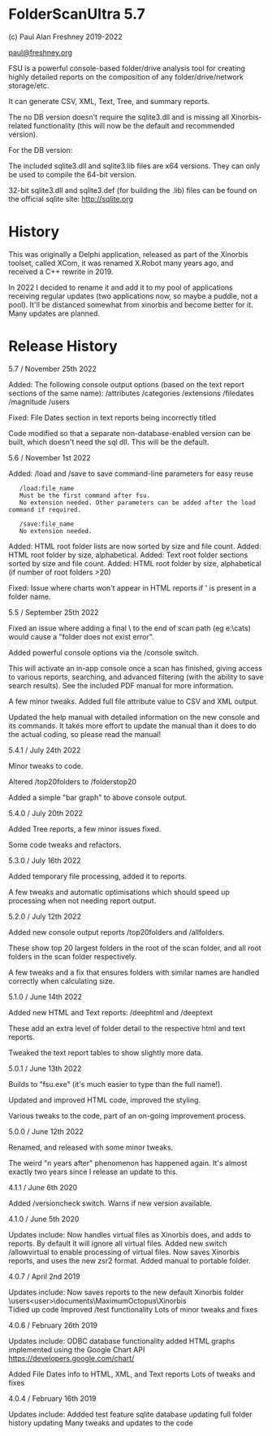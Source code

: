 # FolderScanUltra 5.7

(c) Paul Alan Freshney 2019-2022

paul@freshney.org

FSU is a powerful console-based folder/drive analysis tool for creating highly detailed reports on the composition of any folder/drive/network storage/etc.

It can generate CSV, XML, Text, Tree, and summary reports.

The no DB version doesn't require the sqlite3.dll and is missing all Xinorbis-related functionality (this will now be the default and recommended version).

For the DB version:

The included sqlite3.dll and sqlite3.lib files are x64 versions. They can only be used to compile the 64-bit version.

32-bit sqlite3.dll and sqlite3.def (for building the .lib) files can be found on the official sqlite site: http://sqlite.org


# History 

This was originally a Delphi application, released as part of the Xinorbis toolset, called XCom, it was renamed X.Robot many years ago, and received a C++ rewrite in 2019. 

In 2022 I decided to rename it and add it to my pool of applications receiving regular updates (two applications now, so maybe a puddle, not a pool). It'll be distanced somewhat from xinorbis and become better for it. Many updates are planned.

# Release History

5.7 / November 25th 2022

Added: The following console output options (based on the text report sections of the same name):
       /attributes
       /categories
       /extensions
       /filedates
       /magnitude
       /users

Fixed: File Dates section in text reports being incorrectly titled

Code modified so that a separate non-database-enabled version can be built, which doesn't need
the sql dll. This will be the default.

5.6 / November 1st 2022

Added: /load and /save to save command-line parameters for easy reuse

       /load:file_name
	   Must be the first command after fsu. 
	   No extension needed. Other parameters can be added after the load command if required.
	   
	   /save:file_name
	   No extension needed.
	   
Added: HTML root folder lists are now sorted by size and file count.
Added: HTML root folder by size, alphabetical.
Added: Text root folder sections sorted by size and file count.
Added: HTML root folder by size, alphabetical (if number of root folders >20)

Fixed: Issue where charts won't appear in HTML reports if ' is present in a folder name.
	   	   

5.5 / September 25th 2022

Fixed an issue where adding a final \ to the end of scan path (eg e:\cats\) would cause a "folder does not exist error".

Added powerful console options via the /console switch.

This will activate an in-app console once a scan has finished, giving access to various reports, searching, and advanced filtering (with the ability
to save search results). See the included PDF manual for more information.

A few minor tweaks. Added full file attribute value to CSV and XML output.

Updated the help manual with detailed information on the new console and its commands. It takes more effort to update the manual than it does to do the actual coding, so please read the manual!

5.4.1 / July 24th 2022

Minor tweaks to code.

Altered /top20folders to /folderstop20

Added a simple "bar graph" to above console output.

5.4.0 / July 20th 2022

Added Tree reports, a few minor issues fixed.

Some code tweaks and refactors.

5.3.0 / July 16th 2022

Added temporary file processing, added it to reports.

A few tweaks and automatic optimisations which should speed up processing when not needing report output.

5.2.0 / July 12th 2022

Added new console output reports /top20folders and /allfolders.

These show top 20 largest folders in the root of the scan folder, and all root folders in the scan folder respectively.

A few tweaks and a fix that ensures folders with similar names are handled correctly when calculating size.

5.1.0 / June 14th 2022

Added new HTML and Text reports: /deephtml and /deeptext

These add an extra level of folder detail to the respective html and text reports.

Tweaked the text report tables to show slightly more data.

5.0.1 / June 13th 2022

Builds to "fsu.exe" (it's much easier to type than the full name!).

Updated and improved HTML code, improved the styling.

Various tweaks to the code, part of an on-going improvement process.

5.0.0 / June 12th 2022

Renamed, and released with some minor tweaks.

The weird "n years after" phenomenon has happened again. It's almost exactly two years since I release an update to this.

4.1.1 / June 6th 2020

Added /versioncheck switch. Warns if new version available.		

4.1.0 / June 5th 2020

Updates include:
Now handles virtual files as Xinorbis does, and adds to reports.
By default it will ignore all virtual files.
Added new switch /allowvirtual to enable processing of virtual files. 
Now saves Xinorbis reports, and uses the new zsr2 format. 
Added manual to portable folder.	

4.0.7 / April 2nd 2019

Updates include:
Now saves reports to the new default Xinorbis folder
\users\<user>\documents\MaximumOctopus\Xinorbis\
Tidied up code
Improved /test functionality
Lots of minor tweaks and fixes

4.0.6 / February 26th 2019

Updates include: 
ODBC database functionality added
HTML graphs implemented using the Google Chart API https://developers.google.com/chart/

Added File Dates info to HTML, XML, and Text reports
Lots of tweaks and fixes 

4.0.4 / February 16th 2019

Updates include: 
Addded test feature
sqlite database updating
full folder history updating
Many tweaks and updates to the code
